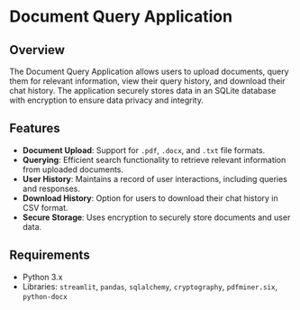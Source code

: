 # Document Query Application
## Overview

The Document Query Application allows users to upload documents, query them for relevant information, view their query history, and download their chat history. The application securely stores data in an SQLite database with encryption to ensure data privacy and integrity.

## Features

- **Document Upload**: Support for `.pdf`, `.docx`, and `.txt` file formats.
- **Querying**: Efficient search functionality to retrieve relevant information from uploaded documents.
- **User History**: Maintains a record of user interactions, including queries and responses.
- **Download History**: Option for users to download their chat history in CSV format.
- **Secure Storage**: Uses encryption to securely store documents and user data.

## Requirements

- Python 3.x
- Libraries: `streamlit`, `pandas`, `sqlalchemy`, `cryptography`, `pdfminer.six`, `python-docx`
